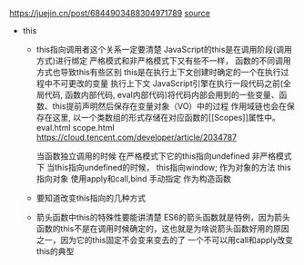 https://juejin.cn/post/6844903488304971789
[source](https://juejin.cn/post/6844904115428917255#heading-12)

- this
    - this指向调用者这个关系一定要清楚
        JavaScript的this是在调用阶段(调用方式)进行绑定
        严格模式和非严格模式下又有些不一样， 函数的不同调用方式也导致this有些区别
        this是在执行上下文创建时确定的一个在执行过程中不可更改的变量
        执行上下文 JavaScript引擎在执行一段代码之前(全局代码, 函数内部代码, eval内部代码)将代码内部会用到的一些变量、函数、this提前声明然后保存在变量对象（VO）中的过程
        作用域链也会在保存在这里, 以一个类数组的形式存储在对应函数的[[Scopes]]属性中。
        eval.html
        scope.html https://cloud.tencent.com/developer/article/2034787

        当函数独立调用的时候
        在严格模式下它的this指向undefined
        非严格模式下 当this指向undefined的时候， this指向window;
        作为对象的方法  this指向对象
        使用apply和call,bind   手动指定
        作为构造函数  


    - 要知道改变this指向的几种方式
    - 箭头函数中this的特殊性要能讲清楚
        ES6的箭头函数就是特例，因为箭头函数的this不是在调用时候确定的，这也就是为啥说箭头函数好用的原因之一，因为它的this固定不会变来变去的了
        一个不可以用call和apply改变this的典型